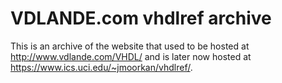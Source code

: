 # VDLANDE.com vhdlref archive

This is an archive of the website that used to be hosted at http://www.vdlande.com/VHDL/ and is later now hosted at https://www.ics.uci.edu/~jmoorkan/vhdlref/.
